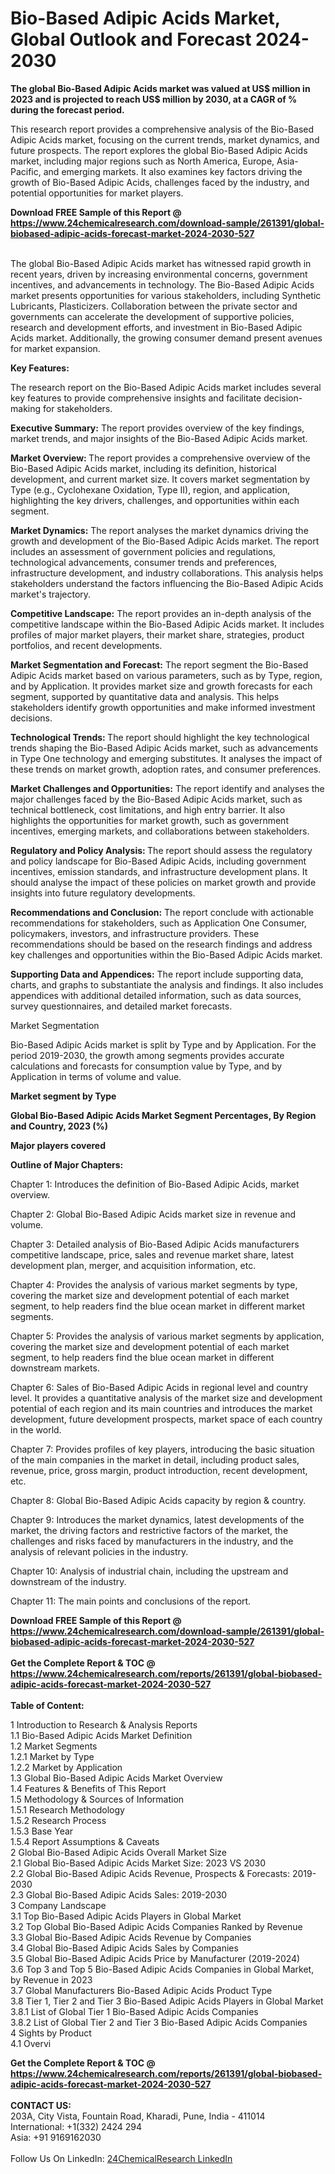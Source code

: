 <h1>Bio-Based Adipic Acids Market, Global Outlook and Forecast 2024-2030</h1><p><strong>The global Bio-Based Adipic Acids market was valued at US$ million in 2023 and is projected to reach US$ million by 2030, at a CAGR of % during the forecast period.</strong></p><p>
</p><p>This research report provides a comprehensive analysis of the Bio-Based Adipic Acids market, focusing on the current trends, market dynamics, and future prospects. The report explores the global Bio-Based Adipic Acids market, including major regions such as North America, Europe, Asia-Pacific, and emerging markets. It also examines key factors driving the growth of Bio-Based Adipic Acids, challenges faced by the industry, and potential opportunities for market players.</p><div><b>Download FREE Sample of this Report @ 
            <a href="https://www.24chemicalresearch.com/download-sample/261391/global-biobased-adipic-acids-forecast-market-2024-2030-527">
            https://www.24chemicalresearch.com/download-sample/261391/global-biobased-adipic-acids-forecast-market-2024-2030-527</a></b></div><br><p>
The global Bio-Based Adipic Acids market has witnessed rapid growth in recent years, driven by increasing environmental concerns, government incentives, and advancements in technology. The Bio-Based Adipic Acids market presents opportunities for various stakeholders, including Synthetic Lubricants, Plasticizers. Collaboration between the private sector and governments can accelerate the development of supportive policies, research and development efforts, and investment in Bio-Based Adipic Acids market. Additionally, the growing consumer demand present avenues for market expansion.</p><p>
<strong>Key Features:</strong></p><p>
The research report on the Bio-Based Adipic Acids market includes several key features to provide comprehensive insights and facilitate decision-making for stakeholders.</p><p>
<strong>Executive Summary:</strong> The report provides overview of the key findings, market trends, and major insights of the Bio-Based Adipic Acids market.</p><p>
<strong>Market Overview: </strong>The report provides a comprehensive overview of the Bio-Based Adipic Acids market, including its definition, historical development, and current market size. It covers market segmentation by Type (e.g., Cyclohexane Oxidation, Type II), region, and application, highlighting the key drivers, challenges, and opportunities within each segment.</p><p>
<strong>Market Dynamics:</strong> The report analyses the market dynamics driving the growth and development of the Bio-Based Adipic Acids market. The report includes an assessment of government policies and regulations, technological advancements, consumer trends and preferences, infrastructure development, and industry collaborations. This analysis helps stakeholders understand the factors influencing the Bio-Based Adipic Acids market's trajectory.</p><p>
<strong>Competitive Landscape:</strong> The report provides an in-depth analysis of the competitive landscape within the Bio-Based Adipic Acids market. It includes profiles of major market players, their market share, strategies, product portfolios, and recent developments.</p><p>
<strong>Market Segmentation and Forecast:</strong> The report segment the Bio-Based Adipic Acids market based on various parameters, such as by Type, region, and by Application. It provides market size and growth forecasts for each segment, supported by quantitative data and analysis. This helps stakeholders identify growth opportunities and make informed investment decisions.</p><p>
<strong>Technological Trends: </strong>The report should highlight the key technological trends shaping the Bio-Based Adipic Acids market, such as advancements in Type One technology and emerging substitutes. It analyses the impact of these trends on market growth, adoption rates, and consumer preferences.</p><p>
<strong>Market Challenges and Opportunities:</strong> The report identify and analyses the major challenges faced by the Bio-Based Adipic Acids market, such as technical bottleneck, cost limitations, and high entry barrier. It also highlights the opportunities for market growth, such as government incentives, emerging markets, and collaborations between stakeholders.</p><p>
<strong>Regulatory and Policy Analysis: </strong>The report should assess the regulatory and policy landscape for Bio-Based Adipic Acids, including government incentives, emission standards, and infrastructure development plans. It should analyse the impact of these policies on market growth and provide insights into future regulatory developments.</p><p>
<strong>Recommendations and Conclusion:</strong> The report conclude with actionable recommendations for stakeholders, such as Application One Consumer, policymakers, investors, and infrastructure providers. These recommendations should be based on the research findings and address key challenges and opportunities within the Bio-Based Adipic Acids market.</p><p>
<strong>Supporting Data and Appendices:</strong> The report include supporting data, charts, and graphs to substantiate the analysis and findings. It also includes appendices with additional detailed information, such as data sources, survey questionnaires, and detailed market forecasts.</p><p>
Market Segmentation</p><p>
Bio-Based Adipic Acids market is split by Type and by Application. For the period 2019-2030, the growth among segments provides accurate calculations and forecasts for consumption value by Type, and by Application in terms of volume and value.</p><p>
<strong>Market segment by Type</strong></p><p>
</p><p>
</p><p><strong>Global Bio-Based Adipic Acids Market Segment Percentages, By Region and Country, 2023 (%)</strong></p><p>
</p><p>
<strong>Major players covered</strong></p><p>
</p><p>
</p><p><strong>Outline of Major Chapters:</strong></p><p>
Chapter 1: Introduces the definition of Bio-Based Adipic Acids, market overview.</p><p>
Chapter 2: Global Bio-Based Adipic Acids market size in revenue and volume.</p><p>
Chapter 3: Detailed analysis of Bio-Based Adipic Acids manufacturers competitive landscape, price, sales and revenue market share, latest development plan, merger, and acquisition information, etc.</p><p>
Chapter 4: Provides the analysis of various market segments by type, covering the market size and development potential of each market segment, to help readers find the blue ocean market in different market segments.</p><p>
Chapter 5: Provides the analysis of various market segments by application, covering the market size and development potential of each market segment, to help readers find the blue ocean market in different downstream markets.</p><p>
Chapter 6: Sales of Bio-Based Adipic Acids in regional level and country level. It provides a quantitative analysis of the market size and development potential of each region and its main countries and introduces the market development, future development prospects, market space of each country in the world.</p><p>
Chapter 7: Provides profiles of key players, introducing the basic situation of the main companies in the market in detail, including product sales, revenue, price, gross margin, product introduction, recent development, etc.</p><p>
Chapter 8: Global Bio-Based Adipic Acids capacity by region &amp; country.</p><p>
Chapter 9: Introduces the market dynamics, latest developments of the market, the driving factors and restrictive factors of the market, the challenges and risks faced by manufacturers in the industry, and the analysis of relevant policies in the industry.</p><p>
Chapter 10: Analysis of industrial chain, including the upstream and downstream of the industry.</p><p>
Chapter 11: The main points and conclusions of the report.</p><div><b>Download FREE Sample of this Report @ 
            <a href="https://www.24chemicalresearch.com/download-sample/261391/global-biobased-adipic-acids-forecast-market-2024-2030-527">
            https://www.24chemicalresearch.com/download-sample/261391/global-biobased-adipic-acids-forecast-market-2024-2030-527</a></b></div><br><div><b>Get the Complete Report & TOC @ 
            <a href="https://www.24chemicalresearch.com/reports/261391/global-biobased-adipic-acids-forecast-market-2024-2030-527">
            https://www.24chemicalresearch.com/reports/261391/global-biobased-adipic-acids-forecast-market-2024-2030-527</a></b></div><br>
            <b>Table of Content:</b><p>1 Introduction to Research & Analysis Reports<br />
    1.1 Bio-Based Adipic Acids Market Definition<br />
    1.2 Market Segments<br />
        1.2.1 Market by Type<br />
        1.2.2 Market by Application<br />
    1.3 Global Bio-Based Adipic Acids Market Overview<br />
    1.4 Features & Benefits of This Report<br />
    1.5 Methodology & Sources of Information<br />
        1.5.1 Research Methodology<br />
        1.5.2 Research Process<br />
        1.5.3 Base Year<br />
        1.5.4 Report Assumptions & Caveats<br />
2 Global Bio-Based Adipic Acids Overall Market Size<br />
    2.1 Global Bio-Based Adipic Acids Market Size: 2023 VS 2030<br />
    2.2 Global Bio-Based Adipic Acids Revenue, Prospects & Forecasts: 2019-2030<br />
    2.3 Global Bio-Based Adipic Acids Sales: 2019-2030<br />
3 Company Landscape<br />
    3.1 Top Bio-Based Adipic Acids Players in Global Market<br />
    3.2 Top Global Bio-Based Adipic Acids Companies Ranked by Revenue<br />
    3.3 Global Bio-Based Adipic Acids Revenue by Companies<br />
    3.4 Global Bio-Based Adipic Acids Sales by Companies<br />
    3.5 Global Bio-Based Adipic Acids Price by Manufacturer (2019-2024)<br />
    3.6 Top 3 and Top 5 Bio-Based Adipic Acids Companies in Global Market, by Revenue in 2023<br />
    3.7 Global Manufacturers Bio-Based Adipic Acids Product Type<br />
    3.8 Tier 1, Tier 2 and Tier 3 Bio-Based Adipic Acids Players in Global Market<br />
        3.8.1 List of Global Tier 1 Bio-Based Adipic Acids Companies<br />
        3.8.2 List of Global Tier 2 and Tier 3 Bio-Based Adipic Acids Companies<br />
4 Sights by Product<br />
    4.1 Overvi</p><div><b>Get the Complete Report & TOC @ 
            <a href="https://www.24chemicalresearch.com/reports/261391/global-biobased-adipic-acids-forecast-market-2024-2030-527">
            https://www.24chemicalresearch.com/reports/261391/global-biobased-adipic-acids-forecast-market-2024-2030-527</a></b></div><br><b>CONTACT US:</b><br>
            203A, City Vista, Fountain Road, Kharadi, Pune, India - 411014<br>
            International: +1(332) 2424 294<br>
            Asia: +91 9169162030 <br><br>
            Follow Us On LinkedIn: <a href="https://www.linkedin.com/company/24chemicalresearch/">24ChemicalResearch LinkedIn</a>